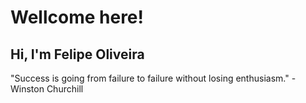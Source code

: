 # Wellcome here!

## Hi, I'm Felipe Oliveira

"Success is going from failure to failure without losing enthusiasm." - Winston Churchill
